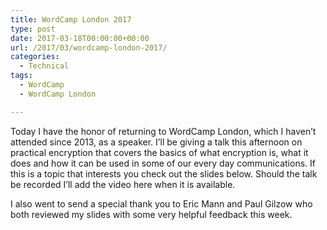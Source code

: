```yaml
---
title: WordCamp London 2017
type: post
date: 2017-03-18T00:00:00+00:00
url: /2017/03/wordcamp-london-2017/
categories:
  - Technical
tags:
  - WordCamp
  - WordCamp London

---
```

Today I have the honor of returning to WordCamp London, which I haven’t attended since 2013, as a speaker. I’ll be giving a talk this afternoon on practical encryption that covers the basics of what encryption is, what it does and how it can be used in some of our every day communications.&nbsp;If this is a topic that interests you check out the slides below. Should the talk be recorded I’ll add the video here when it is available.

I also went to send a special thank you to Eric Mann and Paul Gilzow who both reviewed my slides with some very helpful feedback this week.